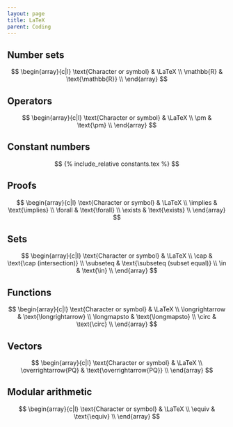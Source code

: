 ```yaml
---
layout: page
title: LaTeX
parent: Coding
---
```


<script type="text/javascript" async src="https://cdn.mathjax.org/mathjax/latest/MathJax.js?config=TeX-MML-AM_CHTML"></script>


## Number sets

$$
    \begin{array}{c|l}
        \text{Character or symbol} & \LaTeX \\
        \mathbb{R} & \text{\mathbb{R}} \\
    \end{array}
$$


## Operators

$$
    \begin{array}{c|l}
        \text{Character or symbol} & \LaTeX \\
        \pm & \text{\pm} \\
    \end{array}
$$

## Constant numbers

$$
{% include_relative constants.tex %}
$$

## Proofs

$$
    \begin{array}{c|l}
        \text{Character or symbol} & \LaTeX \\
        \implies & \text{\implies} \\
        \forall & \text{\forall} \\
        \exists & \text{\exists} \\
    \end{array}
$$

## Sets

$$
    \begin{array}{c|l}
        \text{Character or symbol} & \LaTeX \\
        \cap & \text{\cap (intersection)} \\
        \subseteq & \text{\subseteq (subset equal)} \\
        \in & \text{\in} \\
    \end{array}
$$

## Functions

$$
    \begin{array}{c|l}
        \text{Character or symbol} & \LaTeX \\
        \longrightarrow & \text{\longrightarrow} \\
        \longmapsto & \text{\longmapsto} \\
        \circ & \text{\circ} \\
    \end{array}
$$

## Vectors

$$
    \begin{array}{c|l}
        \text{Character or symbol} & \LaTeX \\
        \overrightarrow{PQ} & \text{\overrightarrow{PQ}} \\
    \end{array}
$$

## Modular arithmetic

$$
    \begin{array}{c|l}
        \text{Character or symbol} & \LaTeX \\
        \equiv & \text{\equiv} \\
    \end{array}
$$
